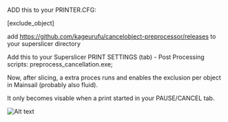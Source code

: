 ADD this to your PRINTER.CFG:

[exclude_object]

add https://github.com/kageurufu/cancelobject-preprocessor/releases to your superslicer directory

Add this to your Superslicer PRINT SETTINGS (tab) - Post Processing scripts:
preprocess_cancellation.exe;

Now, after slicing, a extra proces runs and enables the exclusion per object in Mainsail (probably also fluid).

It only becomes visable when a print started in your PAUSE/CANCEL tab.
  
  
![Alt text](/images/cancle_objects_example.png)